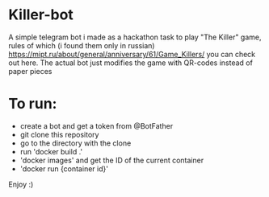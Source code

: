 # Killer-bot

A simple telegram bot i made as a hackathon task to play "The Killer" game, rules of which (i found them only in russian) https://mipt.ru/about/general/anniversary/61/Game_Killers/ you can check out here. The actual bot just modifies the game with QR-codes instead of paper pieces


# To run:
  - create a bot and get a token from @BotFather
  - git clone this repository
  - go to the directory with the clone
  - run 'docker build .'
  - 'docker images' and get the ID of the current container
  - 'docker run {container id}'

Enjoy :)
  
